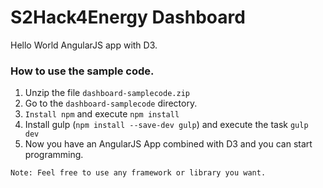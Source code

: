 # S2Hack4Energy Dashboard
Hello World AngularJS app with D3.

### How to use the sample code.
1. Unzip the file `dashboard-samplecode.zip`
2. Go to the `dashboard-samplecode` directory.
3. `Install npm` and execute `npm install`
4. Install gulp (`npm install --save-dev gulp`) and execute the task `gulp dev`
5. Now you have an AngularJS App combined with D3 and you can start programming.

`Note: Feel free to use any framework or library you want.`
